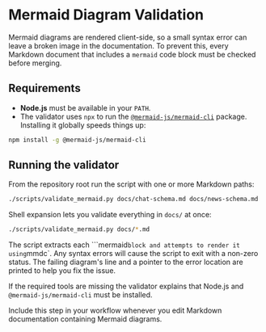 # Mermaid Diagram Validation

Mermaid diagrams are rendered client-side, so a small syntax error can leave a broken image in the documentation. To prevent this, every Markdown document that includes a `mermaid` code block must be checked before merging.

## Requirements

- **Node.js** must be available in your `PATH`.
- The validator uses `npx` to run the [`@mermaid-js/mermaid-cli`](https://github.com/mermaid-js/mermaid-cli) package. Installing it globally speeds things up:

```bash
npm install -g @mermaid-js/mermaid-cli
```

## Running the validator

From the repository root run the script with one or more Markdown paths:

```bash
./scripts/validate_mermaid.py docs/chat-schema.md docs/news-schema.md
```

Shell expansion lets you validate everything in `docs/` at once:

```bash
./scripts/validate_mermaid.py docs/*.md
```

The script extracts each ```mermaid` block and attempts to render it using
`mmdc`.
Any syntax errors will cause the script to exit with a non-zero status. The
failing diagram's line and a pointer to the error location are printed to help
you fix the issue.

If the required tools are missing the validator explains that Node.js and `@mermaid-js/mermaid-cli` must be installed.

Include this step in your workflow whenever you edit Markdown documentation containing Mermaid diagrams.
